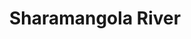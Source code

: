 ---
title: "Sharamangola River"
title_bn: "সরমঙ্গলা নদী"
description: "This river generated from Padma river at Talimari, Rajshahi city that discharged into Faliya Beel near Shirolia."
---